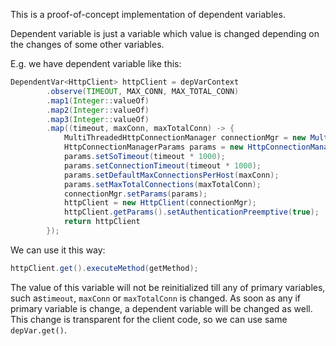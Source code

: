 This is a proof-of-concept implementation of dependent variables.

Dependent variable is just a variable which value is changed depending on the changes of some other variables.

E.g. we have dependent variable like this:

```java
DependentVar<HttpClient> httpClient = depVarContext
        .observe(TIMEOUT, MAX_CONN, MAX_TOTAL_CONN)
        .map1(Integer::valueOf)
        .map2(Integer::valueOf)
        .map3(Integer::valueOf)
        .map((timeout, maxConn, maxTotalConn) -> {
            MultiThreadedHttpConnectionManager connectionMgr = new MultiThreadedHttpConnectionManager();
            HttpConnectionManagerParams params = new HttpConnectionManagerParams();
            params.setSoTimeout(timeout * 1000);
            params.setConnectionTimeout(timeout * 1000);
            params.setDefaultMaxConnectionsPerHost(maxConn);
            params.setMaxTotalConnections(maxTotalConn);
            connectionMgr.setParams(params);
            httpClient = new HttpClient(connectionMgr);
            httpClient.getParams().setAuthenticationPreemptive(true);
            return httpClient
        });
```

We can use it this way:

```java
httpClient.get().executeMethod(getMethod);
```

The value of this variable will not be reinitialized till any of primary variables, such as`timeout`, `maxConn` or 
`maxTotalConn` is changed. As soon as any if primary variable is change, a dependent variable will be changed as well.
This change is transparent for the client code, so we can use same `depVar.get()`.
